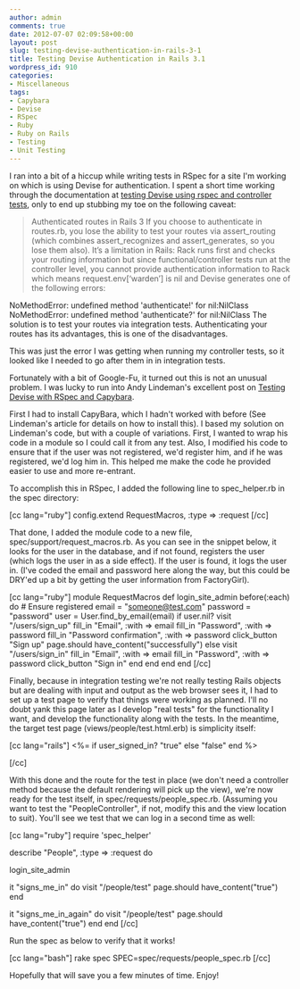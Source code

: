 ```yaml
---
author: admin
comments: true
date: 2012-07-07 02:09:58+00:00
layout: post
slug: testing-devise-authentication-in-rails-3-1
title: Testing Devise Authentication in Rails 3.1
wordpress_id: 910
categories:
- Miscellaneous
tags:
- Capybara
- Devise
- RSpec
- Ruby
- Ruby on Rails
- Testing
- Unit Testing
---
```


I ran into a bit of a hiccup while writing tests in RSpec for a site I'm working on which is using Devise for authentication.  I spent a short time working through the documentation at [testing Devise using rspec and controller tests](https://github.com/plataformatec/devise/wiki/How-To:-Controllers-and-Views-tests-with-Rails-3-(and-rspec)), only to end up stubbing my toe on the following caveat:



> Authenticated routes in Rails 3
If you choose to authenticate in routes.rb, you lose the ability to test your routes via assert_routing (which combines assert_recognizes and assert_generates, so you lose them also). It’s a limitation in Rails: Rack runs first and checks your routing information but since functional/controller tests run at the controller level, you cannot provide authentication information to Rack which means request.env[‘warden’] is nil and Devise generates one of the following errors:

  NoMethodError: undefined method 'authenticate!' for nil:NilClass
  NoMethodError: undefined method 'authenticate?' for nil:NilClass
The solution is to test your routes via integration tests. Authenticating your routes has its advantages, this is one of the disadvantages.




This was just the error I was getting when running my controller tests, so it looked like I needed to go after them in in integration tests.

Fortunately with a bit of Google-Fu, it turned out this is not an unusual problem. I was lucky to run into Andy Lindeman's excellent post on [Testing Devise with RSpec and Capybara](http://alindeman.github.com/2011/09/25/testing-devise-with-rspec-request-specs-and-capybara.html). 

First I had to install CapyBara, which I hadn't worked with before (See Lindeman's article for details on how to install this).  I based my solution on Lindeman's code, but with a couple of variations.  First, I wanted to wrap his code in a module so I could call it from any test.  Also, I modified his code to ensure that if the user was not registered, we'd register him, and if he was registered, we'd log him in.  This helped me make the code he provided easier to use and more re-entrant.

To accomplish this in RSpec, I added the following line to spec_helper.rb in the spec directory:

[cc lang="ruby"]
    config.extend RequestMacros, :type => :request
[/cc]

That done, I added the module code to a new file, spec/support/request_macros.rb.  As you can see in the snippet below, it looks for the user in the database, and if not found, registers the user (which logs the user in as a side effect).  If the user is found, it logs the user in.  (I've coded the email and password here along the way, but this could be DRY'ed up a bit by getting the user information from FactoryGirl).

[cc lang="ruby"]
module RequestMacros 
  def login_site_admin
   before(:each) do
      # Ensure registered
      email = "someone@test.com"
      password = "password"
      user = User.find_by_email(email)
      if user.nil?
        visit "/users/sign_up"
        fill_in "Email",                 :with => email 
        fill_in "Password",              :with => password
        fill_in "Password confirmation", :with => password
        click_button "Sign up"
        page.should have_content("successfully")
      else
        visit "/users/sign_in"
        fill_in "Email",                 :with => email 
        fill_in "Password",              :with => password
        click_button "Sign in"
      end
   end
  end
end
[/cc]

Finally, because in integration testing we're not really testing Rails objects but are dealing with input and output as the web browser sees it, I had to set up a test page to verify that things were working as planned.  I'll no doubt yank this page later as I develop "real tests" for the functionality I want, and develop the functionality along with the tests.  In the meantime, the target test page (views/people/test.html.erb) is simplicity itself:

[cc lang="rails"]
<%= 
if user_signed_in? 
  "true"
else
  "false"
end
%>

[/cc]

With this done and the route for the test in place (we don't need a controller method because the default rendering will pick up the view), we're now ready for the test itself, in spec/requests/people_spec.rb. (Assuming you want to test the "PeopleController", if not, modify this and the view location to suit). You'll see we test that we can log in a second time as well:

[cc lang="ruby"]
require 'spec_helper'

describe "People", :type => :request do

  login_site_admin 
  
  it "signs_me_in" do
   visit "/people/test"
   page.should have_content("true")
  end
  
  it "signs_me_in_again" do
   visit "/people/test"
   page.should have_content("true")
  end
end
[/cc]

Run the spec as below to verify that it works!

[cc lang="bash"]
rake spec SPEC=spec/requests/people_spec.rb
[/cc]

Hopefully that will save you a few minutes of time.  Enjoy!
